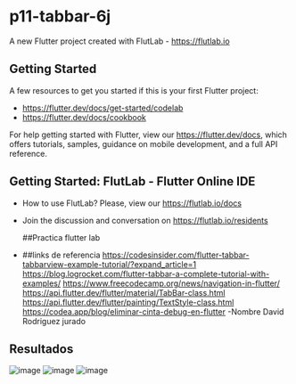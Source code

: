 # p11-tabbar-6j

A new Flutter project created with FlutLab - https://flutlab.io

## Getting Started

A few resources to get you started if this is your first Flutter project:

- https://flutter.dev/docs/get-started/codelab
- https://flutter.dev/docs/cookbook

For help getting started with Flutter, view our
https://flutter.dev/docs, which offers tutorials,
samples, guidance on mobile development, and a full API reference.

## Getting Started: FlutLab - Flutter Online IDE

- How to use FlutLab? Please, view our https://flutlab.io/docs
- Join the discussion and conversation on https://flutlab.io/residents

  
  ##Practica flutter lab

- ##links de referencia
https://codesinsider.com/flutter-tabbar-tabbarview-example-tutorial/?expand_article=1
https://blog.logrocket.com/flutter-tabbar-a-complete-tutorial-with-examples/
https://www.freecodecamp.org/news/navigation-in-flutter/
https://api.flutter.dev/flutter/material/TabBar-class.html
https://api.flutter.dev/flutter/painting/TextStyle-class.html
https://codea.app/blog/eliminar-cinta-debug-en-flutter
-Nombre David Rodriguez jurado 

## Resultados
![image](https://github.com/OneDavidrdz131/p11-Tabbar-6j/assets/143547422/8033ce2e-e13d-469f-ab9d-56d24a4dacb0)
![image](https://github.com/OneDavidrdz131/p11-Tabbar-6j/assets/143547422/a61d6130-b3dd-43dd-9e7d-c2f37830a42d)
![image](https://github.com/OneDavidrdz131/p11-Tabbar-6j/assets/143547422/296249f3-dd28-48c2-ba62-eb17c74952df)



